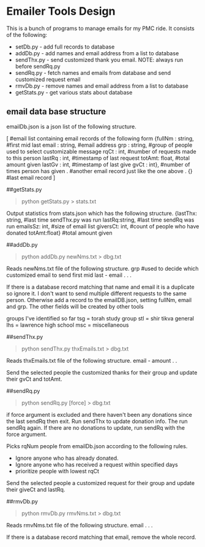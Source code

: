 # Emailer Tools Design

This is a bunch of programs to manage emails for my PMC ride. It consists of the following:

* setDb.py - add full records to database
* addDb.py - add names and email address from a list to database
* sendThx.py - send customized thank you email. NOTE: always run before sendRq.py
* sendRq.py - fetch names and emails from database and send customized request email
* rmvDb.py - remove names and email address from a list to database
* getStats.py - get various stats about database

## email data base structure
emailDb.json is a json list of the following structure.

[                     #email list containing email records of the following form
  {fullNm : string,   #first mid last
  email : string,     #email address
  grp : string,       #group of people used to select customizable message
  rqCt : int,         #number of requests made to this person
  lastRq : int,       #timestamp of last request
  totAmt: float,      #total amount given
  lastGv : int,       #timestamp of last give
  gvCt : int},        #number of times person has given
  .                   #another email record just like the one above
  .
  {}                  #last email record
]

##getStats.py

>python getStats.py > stats.txt

Output statistics from stats.json which has the following structure.
{lastThx: string, #last time sendThx.py was run
lastRq:string,    #last time sendRq was run
emailsSz: int,    #size of email list
giversCt: int,    #count of people who have donated
totAmt:float}     #total amount given

##addDb.py

>python addDb.py newNms.txt > dbg.txt

Reads newNms.txt file of the following structure.
grp                    #used to decide which customized email to send
first mid last - email
.
.
.

If there is a database record matching that name and email it is a duplicate so ignore it. I don't want to send multiple different requests to the same person. Otherwise add a record to the emailDB.json, setting fullNm, email and grp. The other fields will be created by other tools 

groups I've identified so far 
tsg = torah study group
stl = shir tikva general
lhs = lawrence high school
msc = miscellaneous

##sendThx.py

>python sendThx.py thxEmails.txt > dbg.txt

Reads thxEmails.txt file of the following structure.
email - amount
.
.

Send the selected people the customized thanks for their group and update their gvCt and totAmt.

##sendRq.py

>python sendRq.py  [force] > dbg.txt

if force argument is excluded and there haven't been any donations since the last sendRq then exit. Run sendThx to update donation info. The run sendRq again. If there are no donations to update, run sendRq with the force argument.

Picks rqNum people from emailDb.json according to the following rules.
* Ignore anyone who has already donated.
* Ignore anyone who has received a request within specified days
* prioritize people with lowest rqCt

Send the selected people a customized request for their group and update their giveCt and lastRq.

##rmvDb.py

>python rmvDb.py rmvNms.txt > dbg.txt

Reads rmvNms.txt file of the following structure.
email
.
.
.

If there is a database record matching that email, remove the whole record.

